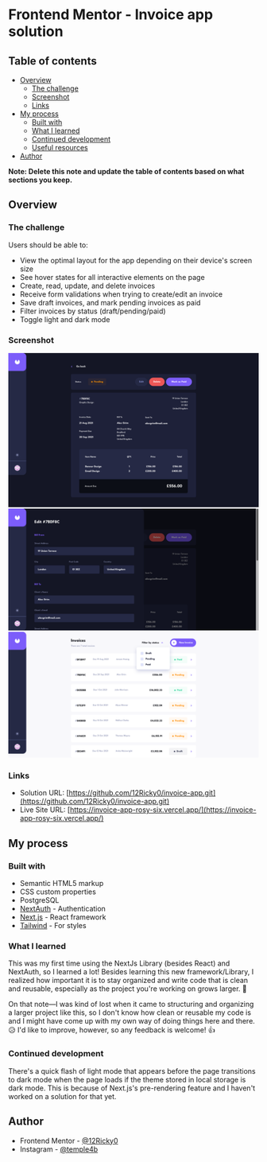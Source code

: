 # Frontend Mentor - Invoice app solution

## Table of contents

- [Overview](#overview)
  - [The challenge](#the-challenge)
  - [Screenshot](#screenshot)
  - [Links](#links)
- [My process](#my-process)
  - [Built with](#built-with)
  - [What I learned](#what-i-learned)
  - [Continued development](#continued-development)
  - [Useful resources](#useful-resources)
- [Author](#author)

**Note: Delete this note and update the table of contents based on what sections you keep.**

## Overview

### The challenge

Users should be able to:

- View the optimal layout for the app depending on their device's screen size
- See hover states for all interactive elements on the page
- Create, read, update, and delete invoices
- Receive form validations when trying to create/edit an invoice
- Save draft invoices, and mark pending invoices as paid
- Filter invoices by status (draft/pending/paid)
- Toggle light and dark mode

### Screenshot

![./public/assets/detail.png](./public/assets/detail.png)
![./public/assets/detail.png](./public/assets/edit.png)
![./public/assets/detail.png](./public/assets/home.png)

### Links

- Solution URL: [https://github.com/12Ricky0/invoice-app.git](https://github.com/12Ricky0/invoice-app.git)
- Live Site URL: [https://invoice-app-rosy-six.vercel.app/](https://invoice-app-rosy-six.vercel.app/)

## My process

### Built with

- Semantic HTML5 markup
- CSS custom properties
- PostgreSQL
- [NextAuth](https://authjs.dev/) - Authentication
- [Next.js](https://nextjs.org/) - React framework
- [Tailwind](https://tailwindui.com/) - For styles

### What I learned

This was my first time using the NextJs Library (besides React) and NextAuth, so I learned a lot! Besides learning this new framework/Library, I realized how important it is to stay organized and write code that is clean and reusable, especially as the project you're working on grows larger. 🙂

On that note—I was kind of lost when it came to structuring and organizing a larger project like this, so I don't know how clean or reusable my code is and I might have come up with my own way of doing things here and there. 😥 I'd like to improve, however, so any feedback is welcome! 👍

### Continued development

There's a quick flash of light mode that appears before the page transitions to dark mode when the page loads if the theme stored in local storage is dark mode. This is because of Next.js's pre-rendering feature and I haven't worked on a solution for that yet.

## Author

- Frontend Mentor - [@12Ricky0](https://www.frontendmentor.io/profile/12Ricky0)
- Instagram - [@temple4b](https://www.instagram.com/temple4b)
